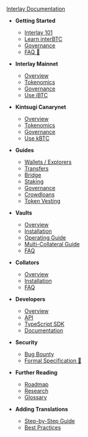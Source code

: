 <!-- docs/_sidebar.md -->

[Interlay Documentation](/)

* **Getting Started**

  * [Interlay 101](getting-started/interlay-101.md)
  * [Learn interBTC](getting-started/interbtc.md)
  * [Governance](getting-started/governance.md)
  * [FAQ :notebook_with_decorative_cover:](https://interlay.notion.site/FAQ-Page-5e3019b1cfd94f6693dc186e9640e607)

* **Interlay Mainnet**

  * [Overview](interlay/overview.md)
  * [Tokenomics](interlay/tokenomics.md)
  * [Governance](interlay/governance.md)
  * [Use iBTC](interlay/earn-with-ibtc.md)

* **Kintsugi Canarynet**

  * [Overview](kintsugi/overview.md)
  * [Tokenomics](kintsugi/tokenomics.md)
  * [Governance](kintsugi/governance.md)
  * [Use kBTC](kintsugi/Earn-With-kBTC.md)

* **Guides**

  * [Wallets / Explorers](guides/wallets-explorers.md)
  * [Transfers](guides/transfers.md)
  * [Bridge](guides/bridge.md)
  * [Staking](guides/stake.md)
  * [Governance](guides/governance.md)
  * [Crowdloans](guides/crowdloans.md)
  * [Token Vesting](guides/vesting.md)

* **Vaults**

  * [Overview](vault/overview.md)
  * [Installation](vault/installation.md)
  * [Operating Guide](vault/guide.md)
  * [Multi-Collateral Guide](vault/multi-collateral.md)
  * [FAQ](vault/faq.md)

* **Collators**

  * [Overview](collator/overview.md)
  * [Installation](collator/guide.md)
  * [FAQ](collator/faq.md)

* **Developers**

  * [Overview](developers/overview.md)
  * [API](developers/api.md)
  * [TypeScript SDK](developers/integration.md)
  * [Documentation](developers/documentation.md)

* **Security**
  * [Bug Bounty](about/bug-bounty.md)
  * [Formal Specification :bookmark_tabs:](https://spec.interlay.io/)

* **Further Reading**

  * [Roadmap](about/roadmap.md)
  * [Research](about/research.md)
  * [Glossary](about/glossary.md)

* **Adding Translations**
  * [Step-by-Step Guide](translation/guide.md)
  * [Best Practices](translation/best-practices.md)
